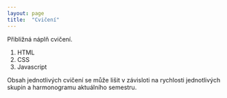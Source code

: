 ```yaml
---
layout: page
title:  "Cvičení"
---
```


Přibližná náplň cvičení.

1. HTML
2. CSS
3. Javascript

Obsah jednotlivých cvičení se může lišit v závisloti na rychlosti jednotlivých skupin a harmonogramu aktuálního semestru.
